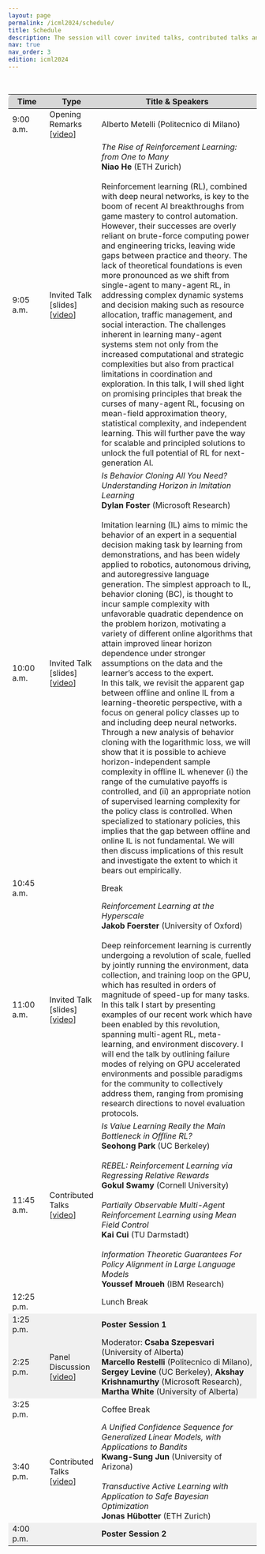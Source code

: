 ```yaml
---
layout: page
permalink: /icml2024/schedule/
title: Schedule
description: The session will cover invited talks, contributed talks and posters. The tentative schedule in Central European Summer Time (GMT+2) can be found below.
nav: true
nav_order: 3
edition: icml2024
---
```


<br>

<div>
<table class="table" id="standings" style="border-collapse:collapse">
<tr class="header" style="background-color:rgb(215, 215, 215); border-top: 1pt solid white; border-bottom: 1pt solid black;">
        <th style="border-top-left-radius: 10px; width: 15%">Time</th>
        <!-- <th>Virtual link</th> -->
        <th style="width: 15%">Type</th>
        <th style="width: 70% border-top-right-radius: 10px;">Title & Speakers</th>
        <!-- <th style="width: 25% border-top-right-radius: 10px;">Speakers (Affiliations)</th> -->
      </tr>
      <tr>
  <tr class="header" style="cursor: pointer">
    <td>9:00 a.m.</td>
    <td>
    Opening Remarks
    <br>
    [<a href="https://slideslive.com/39022170">video</a>]
    </td>
    <td>
    Alberto Metelli (Politecnico di Milano)
    </td>
  </tr>
  <!-- <tr>
    <td></td>
    <td></td>
    <td>
      TBD
    </td>
  </tr> -->
              
  <tr class="header" style="cursor: pointer">
    <td>9:05 a.m.</td>
    <td>
    Invited Talk
    <br>
    [<a>slides</a>] [<a href="https://slideslive.com/39022177">video</a>]
    </td>
    <td>
            <i>The Rise of Reinforcement Learning: from One to Many</i>
            <br>
            <b>Niao He</b> (ETH Zurich)
            <br><br>
            Reinforcement learning (RL), combined with deep neural networks, is key to the boom of recent AI breakthroughs from game mastery to control automation.  However, their successes are overly reliant on brute-force computing power and engineering tricks, leaving wide gaps between practice and theory.  The lack of theoretical foundations is even more pronounced as we shift from single-agent to many-agent RL, in addressing complex dynamic systems and decision making such as resource allocation, traffic management, and social interaction.  The challenges inherent in learning many-agent systems stem not only from the increased computational and strategic complexities but also from practical limitations in coordination and exploration.    In this talk, I will shed light on promising principles that break the curses of many-agent RL, focusing on mean-field approximation theory, statistical complexity, and independent learning. This will further pave the way for scalable and principled solutions to unlock the full potential of RL for next-generation AI.
    </td>
  </tr>
  <!-- <tr>
    <td></td>
    <td></td>
    <td>
      TBD
    </td>
  </tr> -->

  <tr class="header" style="cursor: pointer">
    <td>10:00 a.m.</td>
    <td>
    Invited Talk
    <br>
    [<a>slides</a>] [<a href="https://slideslive.com/39022178">video</a>]
    </td>
    <td>
            <i>Is Behavior Cloning All You Need? Understanding Horizon in Imitation Learning</i>
            <br>
            <b>Dylan Foster</b> (Microsoft Research)
            <br><br>
            Imitation learning (IL) aims to mimic the behavior of an expert in a sequential decision making task by learning from demonstrations, and has been widely applied to robotics, autonomous driving, and autoregressive language generation. The simplest approach to IL, behavior cloning (BC), is thought to incur sample complexity with unfavorable quadratic dependence on the problem horizon, motivating a variety of different online algorithms that attain improved linear horizon dependence under stronger assumptions on the data and the learner’s access to the expert.
<br>
            In this talk, we revisit the apparent gap between offline and online IL from a learning-theoretic perspective, with a focus on general policy classes up to and including deep neural networks. Through a new analysis of behavior cloning with the logarithmic loss, we will show that it is possible to achieve horizon-independent sample complexity in offline IL whenever (i) the range of the cumulative payoffs is controlled, and (ii) an appropriate notion of supervised learning complexity for the policy class is controlled. When specialized to stationary policies, this implies that the gap between offline and online IL is not fundamental. We will then discuss implications of this result and investigate the extent to which it bears out empirically.
    </td>
  </tr>
  <!-- <tr>
    <td></td>
    <td></td>
    <td>
      
    </td>
  </tr> -->

  <tr class="header">
      <!-- <tr> -->
        <td>10:45 a.m.</td>
        <td></td>
        <td>Break</td>
  </tr>

  <tr class="header" style="cursor: pointer">
    <td>11:00 a.m.</td>
    <td>
    Invited Talk
    <br>
    [<a>slides</a>] [<a href="https://slideslive.com/39022179">video</a>]
    </td>
    <td>
            <i>Reinforcement Learning at the Hyperscale</i>
            <br>
            <b>Jakob Foerster</b> (University of Oxford)
            <br><br>
            Deep reinforcement learning is currently undergoing a revolution of scale, fuelled by jointly running the environment, data collection, and training loop on the GPU, which has resulted in orders of magnitude of speed-up for many tasks.
<br>
            In this talk I start by presenting examples of our recent work which have been enabled by this revolution, spanning multi-agent RL, meta-learning, and environment discovery. I will end the talk by outlining failure modes of relying on GPU accelerated environments and possible paradigms for the community to collectively address them, ranging from promising research directions to novel evaluation protocols.
    </td>
  </tr>
  <!-- <tr>
    <td></td>
    <td></td>
    <td>
      
    </td>
  </tr> -->

  <tr class="header">
    <td>11:45 a.m.</td>
    <td>
    Contributed Talks
    <br>
    [<a href="https://slideslive.com/39022180">video</a>]
    </td>
    <td>
            <i>Is Value Learning Really the Main Bottleneck in Offline RL?</i>
            <br>
            <b>Seohong Park</b> (UC Berkeley)
            <br><br>
            <i>REBEL: Reinforcement Learning via Regressing Relative Rewards</i>
            <br>
            <b>Gokul Swamy</b> (Cornell University)
            <br><br>
            <i>Partially Observable Multi-Agent Reinforcement Learning using Mean Field Control</i>
            <br>
            <b>Kai Cui</b> (TU Darmstadt)
            <br><br>
            <i>Information Theoretic Guarantees For Policy Alignment in Large Language Models</i>
            <br>
            <b>Youssef Mroueh</b> (IBM Research)
    </td>
  </tr>

  <tr class="header">
      <!-- <tr> -->
        <td>12:25 p.m.</td>
        <td></td>
        <td>Lunch Break</td>
  </tr>

  <tr class="header" style="background-color:rgb(240, 240, 240);">
      <!-- <tr> -->
        <td>1:25 p.m.</td>
        <td></td>
        <td><b>Poster Session 1</b> </td>
  </tr>



  <tr class="header" style="background-color:rgb(240, 240, 240);">
    <td>2:25 p.m.</td>
    <td>
    Panel Discussion
    <br>
    [<a href="https://slideslive.com/39022181">video</a>]
    </td>
    <td>
      Moderator: <b>Csaba Szepesvari</b> (University of Alberta)
      <br>
      <b>Marcello Restelli</b> (Politecnico di Milano), 
      <b>Sergey Levine</b> (UC Berkeley),
      <b>Akshay Krishnamurthy</b> (Microsoft Research),
      <b>Martha White</b> (University of Alberta)
    </td>
  </tr>

  <tr class="header">
      <!-- <tr> -->
        <td>3:25 p.m.</td>
        <td></td>
        <td>Coffee Break</td>
  </tr>

  <tr class="header">
    <td>3:40 p.m.</td>
    <td>
    Contributed Talks
    <br>
    [<a href="https://slideslive.com/39022182">video</a>]
    </td>
    <td>
            <i>A Unified Confidence Sequence for Generalized Linear Models, with Applications to Bandits</i>
            <br>
            <b>Kwang-Sung Jun</b> (University of Arizona)
            <br><br>
            <i>Transductive Active Learning with Application to Safe Bayesian Optimization</i>
            <br>
            <b>Jonas Hübotter</b> (ETH Zurich)
    </td>
  </tr>

  <tr class="header" style="background-color:rgb(240, 240, 240);">
      <!-- <tr> -->
        <td>4:00 p.m.</td>
        <td></td>
        <td><b>Poster Session 2</b></td>
  </tr>

<!-- </table> -->
<!-- </div> -->